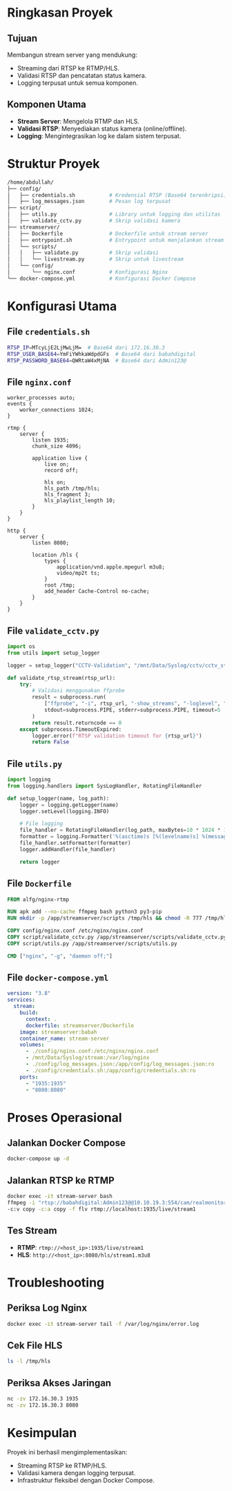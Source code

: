 # Ringkasan Proyek

## Tujuan
Membangun stream server yang mendukung:
- Streaming dari RTSP ke RTMP/HLS.
- Validasi RTSP dan pencatatan status kamera.
- Logging terpusat untuk semua komponen.

## Komponen Utama
- **Stream Server**: Mengelola RTMP dan HLS.
- **Validasi RTSP**: Menyediakan status kamera (online/offline).
- **Logging**: Mengintegrasikan log ke dalam sistem terpusat.

# Struktur Proyek
```bash
/home/abdullah/
├── config/
│   ├── credentials.sh           # Kredensial RTSP (Base64 terenkripsi)
│   ├── log_messages.json        # Pesan log terpusat
├── script/
│   ├── utils.py                 # Library untuk logging dan utilitas
│   ├── validate_cctv.py         # Skrip validasi kamera
├── streamserver/
│   ├── Dockerfile               # Dockerfile untuk stream server
│   ├── entrypoint.sh            # Entrypoint untuk menjalankan stream dan validasi
│   └── scripts/
│   │   ├── validate.py          # Skrip validasi
│   │   └── livestream.py        # Skrip untuk livestream
│   └── config/
│       └── nginx.conf           # Konfigurasi Nginx
└── docker-compose.yml           # Konfigurasi Docker Compose
```

# Konfigurasi Utama

## File `credentials.sh`
```bash
RTSP_IP=MTcyLjE2LjMwLjM=  # Base64 dari 172.16.30.3
RTSP_USER_BASE64=YmFiYWhkaWdpdGFs  # Base64 dari babahdigital
RTSP_PASSWORD_BASE64=QWRtaW4xMjNA  # Base64 dari Admin123@
```

## File `nginx.conf`
```nginx
worker_processes auto;
events {
    worker_connections 1024;
}

rtmp {
    server {
        listen 1935;
        chunk_size 4096;

        application live {
            live on;
            record off;

            hls on;
            hls_path /tmp/hls;
            hls_fragment 3;
            hls_playlist_length 10;
        }
    }
}

http {
    server {
        listen 8080;

        location /hls {
            types {
                application/vnd.apple.mpegurl m3u8;
                video/mp2t ts;
            }
            root /tmp;
            add_header Cache-Control no-cache;
        }
    }
}
```

## File `validate_cctv.py`
```python
import os
from utils import setup_logger

logger = setup_logger("CCTV-Validation", "/mnt/Data/Syslog/cctv/cctv_status.log")

def validate_rtsp_stream(rtsp_url):
    try:
        # Validasi menggunakan ffprobe
        result = subprocess.run(
            ["ffprobe", "-i", rtsp_url, "-show_streams", "-loglevel", "quiet"],
            stdout=subprocess.PIPE, stderr=subprocess.PIPE, timeout=5
        )
        return result.returncode == 0
    except subprocess.TimeoutExpired:
        logger.error(f"RTSP validation timeout for {rtsp_url}")
        return False
```

## File `utils.py`
```python
import logging
from logging.handlers import SysLogHandler, RotatingFileHandler

def setup_logger(name, log_path):
    logger = logging.getLogger(name)
    logger.setLevel(logging.INFO)

    # File logging
    file_handler = RotatingFileHandler(log_path, maxBytes=10 * 1024 * 1024, backupCount=5)
    formatter = logging.Formatter('%(asctime)s [%(levelname)s] %(message)s')
    file_handler.setFormatter(formatter)
    logger.addHandler(file_handler)

    return logger
```

## File `Dockerfile`
```dockerfile
FROM alfg/nginx-rtmp

RUN apk add --no-cache ffmpeg bash python3 py3-pip
RUN mkdir -p /app/streamserver/scripts /tmp/hls && chmod -R 777 /tmp/hls

COPY config/nginx.conf /etc/nginx/nginx.conf
COPY script/validate_cctv.py /app/streamserver/scripts/validate_cctv.py
COPY script/utils.py /app/streamserver/scripts/utils.py

CMD ["nginx", "-g", "daemon off;"]
```

## File `docker-compose.yml`
```yaml
version: "3.8"
services:
  stream:
    build:
      context: .
      dockerfile: streamserver/Dockerfile
    image: streamserver:babah
    container_name: stream-server
    volumes:
      - ./config/nginx.conf:/etc/nginx/nginx.conf
      - /mnt/Data/Syslog/stream:/var/log/nginx
      - ./config/log_messages.json:/app/config/log_messages.json:ro
      - ./config/credentials.sh:/app/config/credentials.sh:ro
    ports:
      - "1935:1935"
      - "8080:8080"
```

# Proses Operasional

## Jalankan Docker Compose
```bash
docker-compose up -d
```

## Jalankan RTSP ke RTMP
```bash
docker exec -it stream-server bash
ffmpeg -i "rtsp://babahdigital:Admin123@@10.10.19.3:554/cam/realmonitor?channel=1&subtype=1" \
-c:v copy -c:a copy -f flv rtmp://localhost:1935/live/stream1
```

## Tes Stream
- **RTMP**: `rtmp://<host_ip>:1935/live/stream1`
- **HLS**: `http://<host_ip>:8080/hls/stream1.m3u8`

# Troubleshooting

## Periksa Log Nginx
```bash
docker exec -it stream-server tail -f /var/log/nginx/error.log
```

## Cek File HLS
```bash
ls -l /tmp/hls
```

## Periksa Akses Jaringan
```bash
nc -zv 172.16.30.3 1935
nc -zv 172.16.30.3 8080
```

# Kesimpulan
Proyek ini berhasil mengimplementasikan:
- Streaming RTSP ke RTMP/HLS.
- Validasi kamera dengan logging terpusat.
- Infrastruktur fleksibel dengan Docker Compose.